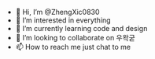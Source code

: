 - 👋 Hi, I’m @ZhengXic0830
- 👀 I’m interested in everything
- 🌱 I’m currently learning code and design
- 💞️ I’m looking to collaborate on 우왁굳
- 📫 How to reach me just chat to me

<!---
ZhengXic0830/ZhengXic0830 is a ✨ special ✨ repository because its `README.md` (this file) appears on your GitHub profile.
You can click the Preview link to take a look at your changes.
--->
